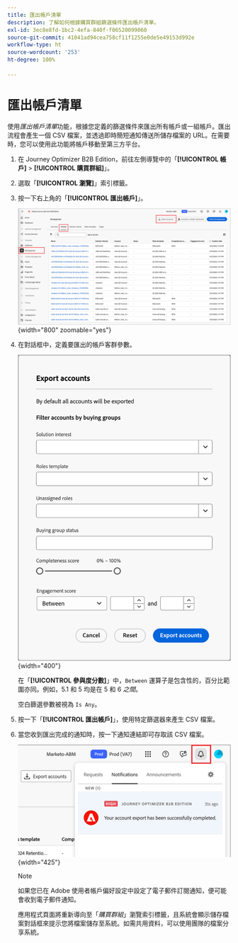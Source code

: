 ```yaml
---
title: 匯出帳戶清單
description: 了解如何根據購買群組篩選條件匯出帳戶清單。
exl-id: 3ec8e8fd-1bc2-4efa-840f-f06520099060
source-git-commit: 41041ad94cea758cf11f1255e0de5e49153d992e
workflow-type: ht
source-wordcount: '253'
ht-degree: 100%

---
```


# 匯出帳戶清單

使用&#x200B;_匯出帳戶清單_&#x200B;功能，根據您定義的篩選條件來匯出所有帳戶或一組帳戶。匯出流程會產生一個 CSV 檔案，並透過即時簡短通知傳送所儲存檔案的 URL。在需要時，您可以使用此功能將帳戶移動至第三方平台。

1. 在 Journey Optimizer B2B Edition，前往左側導覽中的「**[!UICONTROL 帳戶]** > **[!UICONTROL 購買群組]**」。

1. 選取「**[!UICONTROL 瀏覽]**」索引標籤。

1. 按一下右上角的「**[!UICONTROL 匯出帳戶]**」。

   ![編輯帳戶詳細資訊](./assets/export-accounts.png){width="800" zoomable="yes"}

1. 在對話框中，定義要匯出的帳戶客群參數。

   ![指定帳戶客群篩選條件](./assets/export-accounts-dialog.png){width="400"}

   在「**[!UICONTROL 參與度分數]**」中，`Between` 運算子是包含性的，百分比範圍亦同。例如，5.1 和 5 均是在 5 和 6 _之間_。

   空白篩選參數被視為 `Is Any`。

1. 按一下「**[!UICONTROL 匯出帳戶]**」，使用特定篩選器來產生 CSV 檔案。

1. 當您收到匯出完成的通知時，按一下通知連結即可存取該 CSV 檔案。

   ![按一下通知以下載所匯出的帳戶清單 CSV 檔案](./assets/export-accounts-notification.png){width="425"}

   >[!NOTE]
   >
   >如果您已在 Adobe 使用者帳戶偏好設定中設定了電子郵件訂閱通知，便可能會收到電子郵件通知。

   應用程式頁面將重新導向至「_購買群組_」瀏覽索引標籤，且系統會顯示儲存檔案對話框來提示您將檔案儲存至系統。如需共用資料，可以使用團隊的檔案分享系統。
